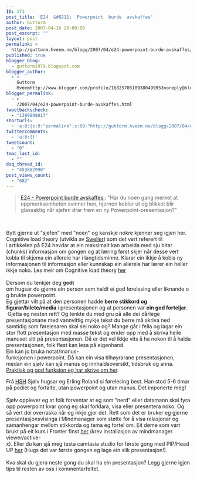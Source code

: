 ```yaml
---
ID: 171
post_title: 'E24  &#8211;  Powerpoint  burde  avskaffes'
author: Guttorm
post_date: 2007-04-16 20:00:00
post_excerpt: ""
layout: post
permalink: >
  http://guttorm.hveem.no/blogg/2007/04/e24-powerpoint-burde-avskaffes/
published: true
blogger_blog:
  - guttorm1979.blogspot.com
blogger_author:
  - >
    Guttorm
    Hveemhttp://www.blogger.com/profile/16825705109380499953noreply@blogger.com
blogger_permalink:
  - >
    /2007/04/e24-powerpoint-burde-avskaffes.html
tweetbackscheck:
  - "1309898017"
shorturls:
  - 'a:8:{s:9:"permalink";s:69:"http://guttorm.hveem.no/blogg/2007/04/e24-powerpoint-burde-avskaffes/";s:7:"tinyurl";s:25:"http://tinyurl.com/akcjvs";s:4:"isgd";s:17:"http://is.gd/gUE9";s:5:"bitly";s:18:"http://bit.ly/A6yy";s:5:"snipr";s:22:"http://snipr.com/aknlf";s:5:"snurl";s:22:"http://snurl.com/aknlf";s:7:"snipurl";s:24:"http://snipurl.com/aknlf";s:4:"trim";s:17:"http://tr.im/cbet";}'
twittercomments:
  - 'a:0:{}'
tweetcount:
  - "0"
tmac_last_id:
  - ""
dsq_thread_id:
  - "453862990"
post_views_count:
  - "682"
---
```

<blockquote><a href="http://e24.no/oppogfrem/article1737501.ece">E24 - Powerpoint burde avskaffes </a>: "Har du noen gang merket at oppmerksomheten svinner hen, hjernen kobler ut og blikket blir glassaktig når sjefen drar frem en ny Powerpoint-presentasjon?"</blockquote><br /><p>Bytt gjerne ut "sjefen" med "noen" og kanskje nokre kjenner seg igjen her. Cognitive load theory (utvikla av <a href="http://coe.sdsu.edu/eet/Admin/biblio/index.htm">Sweller</a>) som det vert referert til i artikkelen på E24 hevdar at ein maksimalt kan arbeida med sju bitar (chunks)  informasjon om gongen og at læring først skjer når desse vert kobla til skjema ein allereie har i langtidsminne. Klarar ein ikkje å kobla ny informasjonen til informasjon eller kunnskap ein allereie har lærer ein heller ikkje noko. Les meir om Cognitive load theory <a href="http://coe.sdsu.edu/eet/Articles/cogloadtheory/index.htm">her</a><br /><br />Dersom du tenkjer deg <s>godt</s> om hugsar du gjerne ein person som haldt ei god førelesing eller liknande og brukte powerpoint. <br />Eg gjettar vilt på at den personen hadde <strong>berre stikkord og figurar/bilete/media</strong> i presentasjonen og at personen var <strong>ein god forteljar</strong>.  Gjetta eg nesten rett? Og tenkte du med gru på alle dei dårlege presentasjonane med vannvittig mykje tekst du berre må skriva ned samtidig som førelesaren skal sei noko og? Mange går i fella og lagar ein stor flott presentasjon med masse tekst og ender opp med å skriva heile manuset sitt på presentasjonen. Då er det vel ikkje vits å ha nokon til å halda presentasjonen, folk flest kan lesa på eigenhand.<br />Ein kan jo bruka notat/manus-funksjonen i powerpoint. Då kan ein visa tilhøyrarane presentasjonen, <br />medan ein sjølv kan sjå manus og innhaldsoversikt, tidsbruk og anna. <a href="http://ans.hsh.no/ikthjelp/stord/Avansert%20presentasjonar%20i%20Microsoft%20Office%20PowerPoint%202003.pdf">Praktisk og god funksjon eg har skrive om her</a>.<br /></p>Frå <a href="http://hsh.no/">HSH</a> Sjølv hugsar eg Erling Roland si førelesing best. Han stod 5-6 timar på podiet og fortalte, utan powerpoint og utan manus. Det imponerte meg!<br /><br />Sjølv opplever eg at folk forventar at eg som "nerd" eller datamann skal fyra opp powerpoint kvar gong eg skal forklara, visa eller presentera noko. Og så vert dei overraska når eg ikkje gjer det. Rett som det er bruker eg gjerne presentasjonsvisinga i Mindmanager som støtte for å visa relasjonar og samanhengar mellom stikkorda og tema eg fortel om. Eit døme som vart brukt på eit kurs i Fronter finst <a href="http://guttorm.hveem.no/fronter/">her</a> (krev installasjon av mindmanager viewer/active-x). Eller du kan sjå meg testa camtasia studio for første gong med PIP/HeadUP <a href="http://guttorm.hveem.no/media/go/">her</a> (Hugs det var første gongen eg laga ein slik presentasjon!).<br /><br />Kva skal du gjera neste gong du skal ha ein presentasjon? Legg gjerne igjen tips til resten av oss i kommentarfeltet.